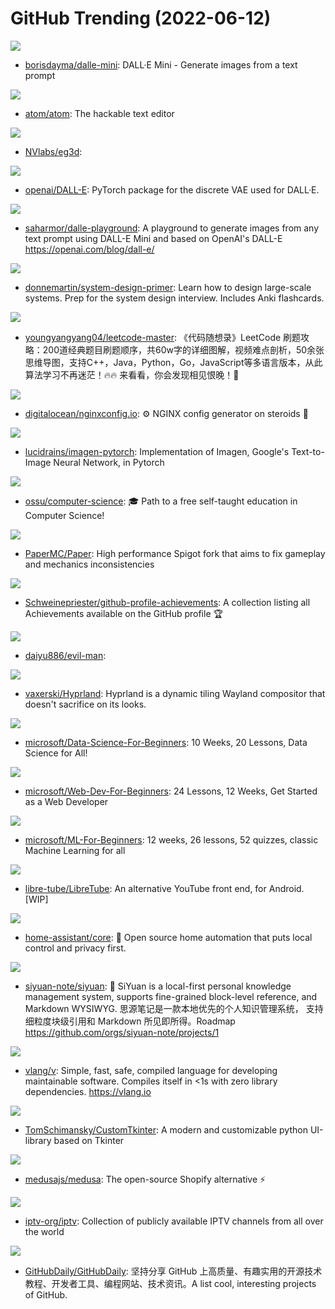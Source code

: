 # GitHub Trending (2022-06-12)

![](https://img.shields.io/badge/Python-New%20578-green?style=flat-square&logo=appveyor)
- [borisdayma/dalle-mini](https://github.com/borisdayma/dalle-mini): DALL·E Mini - Generate images from a text prompt

![](https://img.shields.io/badge/JavaScript-New%20144-green?style=flat-square&logo=appveyor)
- [atom/atom](https://github.com/atom/atom): The hackable text editor

![](https://img.shields.io/badge/Python-New%2063-green?style=flat-square&logo=appveyor)
- [NVlabs/eg3d](https://github.com/NVlabs/eg3d): 

![](https://img.shields.io/badge/Python-New%20164-green?style=flat-square&logo=appveyor)
- [openai/DALL-E](https://github.com/openai/DALL-E): PyTorch package for the discrete VAE used for DALL·E.

![](https://img.shields.io/badge/JavaScript-New%20234-green?style=flat-square&logo=appveyor)
- [saharmor/dalle-playground](https://github.com/saharmor/dalle-playground): A playground to generate images from any text prompt using DALL-E Mini and based on OpenAI's DALL-E https://openai.com/blog/dall-e/

![](https://img.shields.io/badge/Python-New%20118-green?style=flat-square&logo=appveyor)
- [donnemartin/system-design-primer](https://github.com/donnemartin/system-design-primer): Learn how to design large-scale systems. Prep for the system design interview. Includes Anki flashcards.

![](https://img.shields.io/badge/none-New%2077-green?style=flat-square&logo=appveyor)
- [youngyangyang04/leetcode-master](https://github.com/youngyangyang04/leetcode-master): 《代码随想录》LeetCode 刷题攻略：200道经典题目刷题顺序，共60w字的详细图解，视频难点剖析，50余张思维导图，支持C++，Java，Python，Go，JavaScript等多语言版本，从此算法学习不再迷茫！🔥🔥 来看看，你会发现相见恨晚！🚀

![](https://img.shields.io/badge/JavaScript-New%20672-green?style=flat-square&logo=appveyor)
- [digitalocean/nginxconfig.io](https://github.com/digitalocean/nginxconfig.io): ⚙️ NGINX config generator on steroids 💉

![](https://img.shields.io/badge/Python-New%2046-green?style=flat-square&logo=appveyor)
- [lucidrains/imagen-pytorch](https://github.com/lucidrains/imagen-pytorch): Implementation of Imagen, Google's Text-to-Image Neural Network, in Pytorch

![](https://img.shields.io/badge/none-New%20585-green?style=flat-square&logo=appveyor)
- [ossu/computer-science](https://github.com/ossu/computer-science): 🎓 Path to a free self-taught education in Computer Science!

![](https://img.shields.io/badge/Java-New%2064-green?style=flat-square&logo=appveyor)
- [PaperMC/Paper](https://github.com/PaperMC/Paper): High performance Spigot fork that aims to fix gameplay and mechanics inconsistencies

![](https://img.shields.io/badge/none-New%2056-green?style=flat-square&logo=appveyor)
- [Schweinepriester/github-profile-achievements](https://github.com/Schweinepriester/github-profile-achievements): A collection listing all Achievements available on the GitHub profile 🏆

![](https://img.shields.io/badge/none-New%2018-green?style=flat-square&logo=appveyor)
- [daiyu886/evil-man](https://github.com/daiyu886/evil-man): 

![](https://img.shields.io/badge/C%2B%2B-New%2039-green?style=flat-square&logo=appveyor)
- [vaxerski/Hyprland](https://github.com/vaxerski/Hyprland): Hyprland is a dynamic tiling Wayland compositor that doesn't sacrifice on its looks.

![](https://img.shields.io/badge/Jupyter%20Notebook-New%20273-green?style=flat-square&logo=appveyor)
- [microsoft/Data-Science-For-Beginners](https://github.com/microsoft/Data-Science-For-Beginners): 10 Weeks, 20 Lessons, Data Science for All!

![](https://img.shields.io/badge/JavaScript-New%2095-green?style=flat-square&logo=appveyor)
- [microsoft/Web-Dev-For-Beginners](https://github.com/microsoft/Web-Dev-For-Beginners): 24 Lessons, 12 Weeks, Get Started as a Web Developer

![](https://img.shields.io/badge/Jupyter%20Notebook-New%20265-green?style=flat-square&logo=appveyor)
- [microsoft/ML-For-Beginners](https://github.com/microsoft/ML-For-Beginners): 12 weeks, 26 lessons, 52 quizzes, classic Machine Learning for all

![](https://img.shields.io/badge/Kotlin-New%2087-green?style=flat-square&logo=appveyor)
- [libre-tube/LibreTube](https://github.com/libre-tube/LibreTube): An alternative YouTube front end, for Android. [WIP]

![](https://img.shields.io/badge/Python-New%2019-green?style=flat-square&logo=appveyor)
- [home-assistant/core](https://github.com/home-assistant/core): 🏡 Open source home automation that puts local control and privacy first.

![](https://img.shields.io/badge/TypeScript-New%2028-green?style=flat-square&logo=appveyor)
- [siyuan-note/siyuan](https://github.com/siyuan-note/siyuan): 📕 SiYuan is a local-first personal knowledge management system, supports fine-grained block-level reference, and Markdown WYSIWYG. 思源笔记是一款本地优先的个人知识管理系统， 支持细粒度块级引用和 Markdown 所见即所得。Roadmap https://github.com/orgs/siyuan-note/projects/1

![](https://img.shields.io/badge/V-New%2012-green?style=flat-square&logo=appveyor)
- [vlang/v](https://github.com/vlang/v): Simple, fast, safe, compiled language for developing maintainable software. Compiles itself in <1s with zero library dependencies. https://vlang.io

![](https://img.shields.io/badge/Python-New%2091-green?style=flat-square&logo=appveyor)
- [TomSchimansky/CustomTkinter](https://github.com/TomSchimansky/CustomTkinter): A modern and customizable python UI-library based on Tkinter

![](https://img.shields.io/badge/JavaScript-New%2040-green?style=flat-square&logo=appveyor)
- [medusajs/medusa](https://github.com/medusajs/medusa): The open-source Shopify alternative ⚡️

![](https://img.shields.io/badge/JavaScript-New%2065-green?style=flat-square&logo=appveyor)
- [iptv-org/iptv](https://github.com/iptv-org/iptv): Collection of publicly available IPTV channels from all over the world

![](https://img.shields.io/badge/none-New%20122-green?style=flat-square&logo=appveyor)
- [GitHubDaily/GitHubDaily](https://github.com/GitHubDaily/GitHubDaily): 坚持分享 GitHub 上高质量、有趣实用的开源技术教程、开发者工具、编程网站、技术资讯。A list cool, interesting projects of GitHub.

